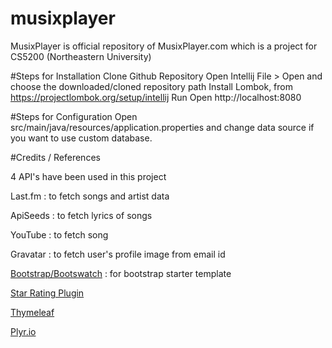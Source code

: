 # musixplayer
MusixPlayer is official repository of MusixPlayer.com which is a project for CS5200 (Northeastern University)

#Steps for Installation
Clone Github Repository
Open Intellij
File > Open and choose the downloaded/cloned repository path
Install Lombok, from https://projectlombok.org/setup/intellij
Run
Open http://localhost:8080


#Steps for Configuration
Open src/main/java/resources/application.properties and change data source if you want to use custom database.



#Credits / References

4 API's have been used in this project

Last.fm : to fetch songs and artist data

ApiSeeds : to fetch lyrics of songs

YouTube : to fetch song

Gravatar : to fetch user's profile image from email id

[Bootstrap/Bootswatch](https://bootswatch.com/)  : for bootstrap starter template

[Star Rating Plugin](https://www.jqueryscript.net/other/Simple-Select-Based-Star-Rating-Plugin-with-jQuery-ComboStars.html)

[Thymeleaf](https://www.thymeleaf.org/doc/tutorials/2.1/usingthymeleaf.html)

[Plyr.io](https://plyr.io/)


